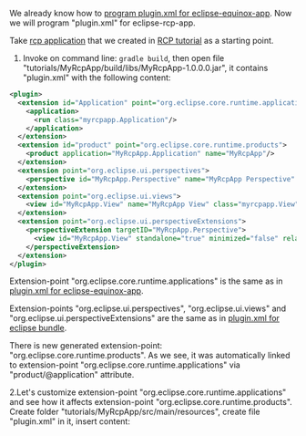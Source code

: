 We already know how to [program plugin.xml for eclipse-equinox-app](plugin.xml-for-eclipse-equinox-app). Now we will program "plugin.xml" for eclipse-rcp-app.

Take [rcp application](../tree/master/tutorialExamples/RcpApp-1) that we created in [RCP tutorial](Create-first-RCP-app) as a starting point.

1. Invoke on command line: `gradle build`, then open file "tutorials/MyRcpApp/build/libs/MyRcpApp-1.0.0.0.jar", it contains "plugin.xml" with the following content:

  ```xml
  <plugin>
    <extension id="Application" point="org.eclipse.core.runtime.applications">
      <application>
        <run class="myrcpapp.Application"/>
      </application>
    </extension>
    <extension id="product" point="org.eclipse.core.runtime.products">
      <product application="MyRcpApp.Application" name="MyRcpApp"/>
    </extension>
    <extension point="org.eclipse.ui.perspectives">
      <perspective id="MyRcpApp.Perspective" name="MyRcpApp Perspective" class="myrcpapp.Perspective"/>
    </extension>
    <extension point="org.eclipse.ui.views">
      <view id="MyRcpApp.View" name="MyRcpApp View" class="myrcpapp.View"/>
    </extension>
    <extension point="org.eclipse.ui.perspectiveExtensions">
      <perspectiveExtension targetID="MyRcpApp.Perspective">
        <view id="MyRcpApp.View" standalone="true" minimized="false" relative="org.eclipse.ui.editorss" relationship="left"/>
      </perspectiveExtension>
    </extension>
  </plugin>
  ```

  Extension-point "org.eclipse.core.runtime.applications" is the same as in [plugin.xml for eclipse-equinox-app](Plugin.xml-for-eclipse-equinox-app).

  Extension-points "org.eclipse.ui.perspectives", "org.eclipse.ui.views" and "org.eclipse.ui.perspectiveExtensions" are the same as in [plugin.xml for eclipse bundle](plugin.xml-for-eclipse-bundle).

  There is new generated extension-point: "org.eclipse.core.runtime.products". As we see, it was automatically linked to extension-point "org.eclipse.core.runtime.applications" via "product/@application" attribute.

2.Let's customize extension-point "org.eclipse.core.runtime.applications" and see how it affects extension-point "org.eclipse.core.runtime.products". Create folder "tutorials/MyRcpApp/src/main/resources", create file "plugin.xml" in it, insert content:

  ```xml

  ```